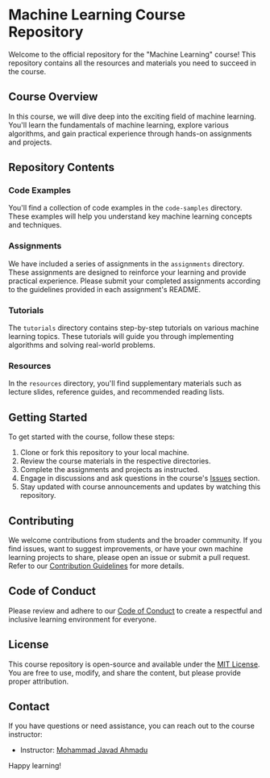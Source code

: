 # Machine Learning Course Repository

Welcome to the official repository for the "Machine Learning" course! This repository contains all the resources and materials you need to succeed in the course.

## Course Overview

In this course, we will dive deep into the exciting field of machine learning. You'll learn the fundamentals of machine learning, explore various algorithms, and gain practical experience through hands-on assignments and projects.

## Repository Contents

### Code Examples

You'll find a collection of code examples in the `code-samples` directory. These examples will help you understand key machine learning concepts and techniques.

### Assignments

We have included a series of assignments in the `assignments` directory. These assignments are designed to reinforce your learning and provide practical experience. Please submit your completed assignments according to the guidelines provided in each assignment's README.

### Tutorials

The `tutorials` directory contains step-by-step tutorials on various machine learning topics. These tutorials will guide you through implementing algorithms and solving real-world problems.

### Resources

In the `resources` directory, you'll find supplementary materials such as lecture slides, reference guides, and recommended reading lists.

## Getting Started

To get started with the course, follow these steps:

1. Clone or fork this repository to your local machine.
2. Review the course materials in the respective directories.
3. Complete the assignments and projects as instructed.
4. Engage in discussions and ask questions in the course's [Issues](https://github.com/MJAHMADEE/MachineLearning2023/issues) section.
5. Stay updated with course announcements and updates by watching this repository.

## Contributing

We welcome contributions from students and the broader community. If you find issues, want to suggest improvements, or have your own machine learning projects to share, please open an issue or submit a pull request. Refer to our [Contribution Guidelines](CONTRIBUTING.md) for more details.

## Code of Conduct

Please review and adhere to our [Code of Conduct](CODE_OF_CONDUCT.md) to create a respectful and inclusive learning environment for everyone.

## License

This course repository is open-source and available under the [MIT License](LICENSE). You are free to use, modify, and share the content, but please provide proper attribution.

## Contact

If you have questions or need assistance, you can reach out to the course instructor:

- Instructor: [Mohammad Javad Ahmadu](mjahmadee@gmail.com)

Happy learning!
